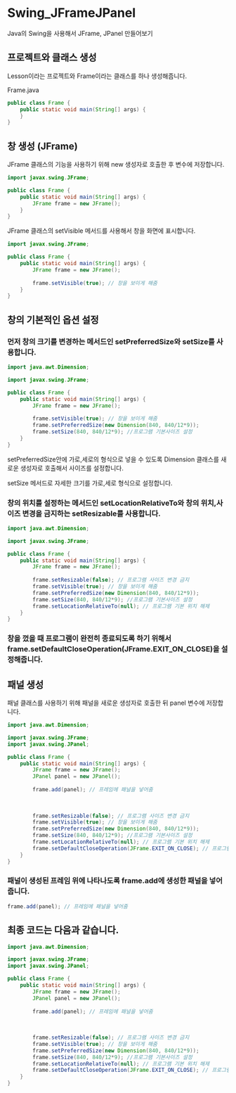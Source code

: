 # Swing_JFrameJPanel
Java의 Swing을 사용해서 JFrame, JPanel 만들어보기

## 프로젝트와 클래스 생성

Lesson이라는 프로젝트와 Frame이라는 클래스를 하나 생성해줍니다.

Frame.java
```Java
public class Frame {
	public static void main(String[] args) {
	}
}
```

## 창 생성 (JFrame)

JFrame 클래스의 기능을 사용하기 위해 new 생성자로 호출한 후 변수에 저장합니다.
```Java
import javax.swing.JFrame;

public class Frame {
	public static void main(String[] args) {
		JFrame frame = new JFrame();
	}
}
```
   
JFrame 클래스의 setVisible 메서드를 사용해서 창을 화면에 표시합니다.
```Java
import javax.swing.JFrame;

public class Frame {
	public static void main(String[] args) {
		JFrame frame = new JFrame();
    
		frame.setVisible(true); // 창을 보이게 해줌
	}
}
```

## 창의 기본적인 옵션 설정

### 먼저 창의 크기를 변경하는 메서드인 setPreferredSize와 setSize를 사용합니다.
```Java
import java.awt.Dimension;

import javax.swing.JFrame;

public class Frame {
	public static void main(String[] args) {
		JFrame frame = new JFrame();
		
		frame.setVisible(true); // 창을 보이게 해줌
		frame.setPreferredSize(new Dimension(840, 840/12*9));
		frame.setSize(840, 840/12*9); //프로그램 기본사이즈 설정
	}
}
```

setPreferredSize안에 가로,세로의 형식으로 넣을 수 있도록 Dimension 클래스를 새로운 생성자로 호출해서 사이즈를 설정합니다.   
   
setSize 메서드로 자세한 크기를 가로,세로 형식으로 설정합니다.

### 창의 위치를 설정하는 메서드인 setLocationRelativeTo와 창의 위치,사이즈 변경을 금지하는 setResizable를 사용합니다.

```Java
import java.awt.Dimension;

import javax.swing.JFrame;

public class Frame {
	public static void main(String[] args) {
		JFrame frame = new JFrame();
		
		frame.setResizable(false); // 프로그램 사이즈 변경 금지
		frame.setVisible(true); // 창을 보이게 해줌
		frame.setPreferredSize(new Dimension(840, 840/12*9));
		frame.setSize(840, 840/12*9); //프로그램 기본사이즈 설정
		frame.setLocationRelativeTo(null); // 프로그램 기본 위치 해제
	}
}
```

### 창을 껐을 때 프로그램이 완전히 종료되도록 하기 위해서 frame.setDefaultCloseOperation(JFrame.EXIT_ON_CLOSE)을 설정해줍니다.

## 패널 생성

패널 클래스를 사용하기 위해 패널을 새로운 생성자로 호출한 뒤 panel 변수에 저장합니다.

```Java
import java.awt.Dimension;

import javax.swing.JFrame;
import javax.swing.JPanel;

public class Frame {
	public static void main(String[] args) {
		JFrame frame = new JFrame();
		JPanel panel = new JPanel();
		
		frame.add(panel); // 프레임에 패널을 넣어줌
		
		
		
		frame.setResizable(false); // 프로그램 사이즈 변경 금지
		frame.setVisible(true); // 창을 보이게 해줌
		frame.setPreferredSize(new Dimension(840, 840/12*9));
		frame.setSize(840, 840/12*9); //프로그램 기본사이즈 설정
		frame.setLocationRelativeTo(null); // 프로그램 기본 위치 해제
		frame.setDefaultCloseOperation(JFrame.EXIT_ON_CLOSE); // 프로그램을 껐을 때 종료 되도록 설정
	}
}
```

### 패널이 생성된 프레임 위에 나타나도록 frame.add에 생성한 패널을 넣어줍니다.

```Java
frame.add(panel); // 프레임에 패널을 넣어줌
```

## 최종 코드는 다음과 같습니다.

```Java
import java.awt.Dimension;

import javax.swing.JFrame;
import javax.swing.JPanel;

public class Frame {
	public static void main(String[] args) {
		JFrame frame = new JFrame();
		JPanel panel = new JPanel();
		
		frame.add(panel); // 프레임에 패널을 넣어줌
		
		
		
		frame.setResizable(false); // 프로그램 사이즈 변경 금지
		frame.setVisible(true); // 창을 보이게 해줌
		frame.setPreferredSize(new Dimension(840, 840/12*9));
		frame.setSize(840, 840/12*9); //프로그램 기본사이즈 설정
		frame.setLocationRelativeTo(null); // 프로그램 기본 위치 해제
		frame.setDefaultCloseOperation(JFrame.EXIT_ON_CLOSE); // 프로그램을 껐을 때 종료 되도록 설정
	}
}
```



  
